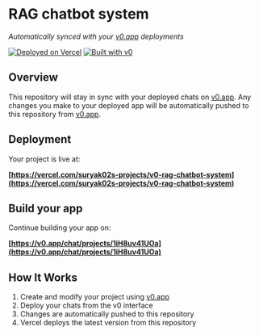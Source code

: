 # RAG chatbot system

*Automatically synced with your [v0.app](https://v0.app) deployments*

[![Deployed on Vercel](https://img.shields.io/badge/Deployed%20on-Vercel-black?style=for-the-badge&logo=vercel)](https://vercel.com/suryak02s-projects/v0-rag-chatbot-system)
[![Built with v0](https://img.shields.io/badge/Built%20with-v0.app-black?style=for-the-badge)](https://v0.app/chat/projects/1iH8uv41UOa)

## Overview

This repository will stay in sync with your deployed chats on [v0.app](https://v0.app).
Any changes you make to your deployed app will be automatically pushed to this repository from [v0.app](https://v0.app).

## Deployment

Your project is live at:

**[https://vercel.com/suryak02s-projects/v0-rag-chatbot-system](https://vercel.com/suryak02s-projects/v0-rag-chatbot-system)**

## Build your app

Continue building your app on:

**[https://v0.app/chat/projects/1iH8uv41UOa](https://v0.app/chat/projects/1iH8uv41UOa)**

## How It Works

1. Create and modify your project using [v0.app](https://v0.app)
2. Deploy your chats from the v0 interface
3. Changes are automatically pushed to this repository
4. Vercel deploys the latest version from this repository